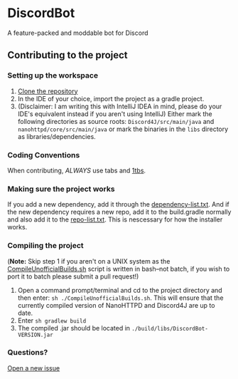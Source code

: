 # DiscordBot
A feature-packed and moddable bot for Discord

## Contributing to the project

### Setting up the workspace

1. [Clone the repository](https://help.github.com/articles/cloning-a-repository/)
2. In the IDE of your choice, import the project as a gradle project.
3. (Disclaimer: I am writing this with IntelliJ IDEA in mind, please do your IDE's equivalent instead if you aren't using IntelliJ) Either mark the following directories as source roots: `Discord4J/src/main/java` and `nanohttpd/core/src/main/java` or mark the binaries in the `libs` directory as libraries/dependencies.

### Coding Conventions

When contributing, *ALWAYS* use tabs and [1tbs](https://en.wikipedia.org/wiki/Indent_style#Variant:_1TBS).

### Making sure the project works

If you add a new dependency, add it through the [dependency-list.txt](https://github.com/austinv11/DiscordBot/blob/master/dependency-list.txt). And if the new dependency requires a new repo, add it to the build.gradle normally and also add it to the [repo-list.txt](https://github.com/austinv11/DiscordBot/blob/master/repo-list.txt). This is nescessary for how the installer works.

### Compiling the project

(**Note:** Skip step 1 if you aren't on a UNIX system as the [CompileUnofficialBuilds.sh](https://github.com/austinv11/DiscordBot/blob/master/CompileUnofficialBuilds.sh) script is written in bash–not batch, if you wish to port it to batch please submit a pull request!)

1. Open a command prompt/terminal and cd to the project directory and then enter: `sh ./CompileUnofficialBuilds.sh`. This will ensure that the currently compiled version of NanoHTTPD and Discord4J are up to date.
2. Enter `sh gradlew build`
3. The compiled .jar should be located in `./build/libs/DiscordBot-VERSION.jar`

### Questions?

[Open a new issue](https://github.com/austinv11/DiscordBot/issues/new)
